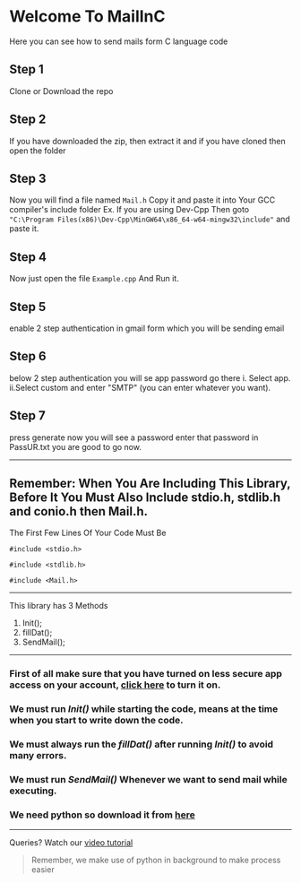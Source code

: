 # Welcome To MailInC
Here you can see how to send mails form C language code
## Step 1
Clone or Download the repo
## Step 2 
If you have downloaded the zip, then extract it
and if you have cloned then open the folder
## Step 3
Now you will find a file named `Mail.h` Copy it and paste it into
Your GCC compiler's include folder
Ex. If you are using Dev-Cpp Then goto `"C:\Program Files(x86)\Dev-Cpp\MinGW64\x86_64-w64-mingw32\include"` and paste it.
## Step 4
Now just open the file `Example.cpp`
And Run it.
## Step 5
enable 2 step authentication in gmail form which you will be sending email
## Step 6
below 2 step authentication you will se app password go there 
i. Select app.
ii.Select custom and enter "SMTP" (you can enter whatever you want).
## Step 7
press generate
now you will see a password enter that password in PassUR.txt
you are good to go now.

---
## Remember: When You Are Including This  Library, Before It You Must Also Include stdio.h, stdlib.h and conio.h then Mail.h.
The First Few Lines Of Your Code Must Be

`#include <stdio.h>`

`#include <stdlib.h>`

`#include <Mail.h>`

---
This library has 3 Methods
1) Init();
2) fillDat();
3) SendMail();
___
### First of all make sure that you have turned on less secure app access on your account, [click here](https://myaccount.google.com/lesssecureapps) to turn it on.
### We must run *Init()* while starting the code, means at the time when you start to write down the code.
### We must always run the *fillDat()* after running *Init()* to avoid many errors.
### We must run *SendMail()* Whenever we want to send mail while executing.
### We need python so download it from [here](https://www.python.org/ftp/python/3.8.6/python-3.8.6-amd64.exe)
___
Queries? Watch our [video tutorial](https://www.youtube.com/c/aysoat)
> Remember, we make use of python in background to make process easier
